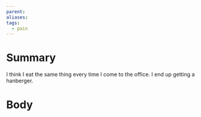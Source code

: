 ```yaml
---
parent: 
aliases: 
tags:
  - pain
---
```

# Summary 
I think I eat the same thing every time I come to the office. I end up getting a hanberger. 
# Body

